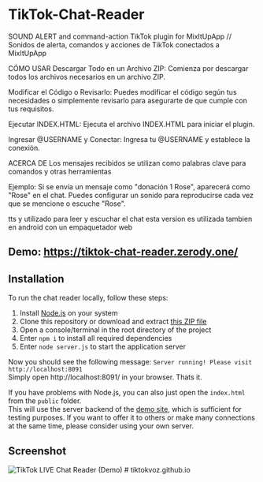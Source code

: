 # TikTok-Chat-Reader
SOUND ALERT and command-action TikTok plugin for MixItUpApp // Sonidos de alerta, comandos y acciones de TikTok conectados a MixItUpApp

CÓMO USAR
Descargar Todo en un Archivo ZIP: Comienza por descargar todos los archivos necesarios en un archivo ZIP.

Modificar el Código o Revisarlo: Puedes modificar el código según tus necesidades o simplemente revisarlo para asegurarte de que cumple con tus requisitos.

Ejecutar INDEX.HTML: Ejecuta el archivo INDEX.HTML para iniciar el plugin.

Ingresar @USERNAME y Conectar: Ingresa tu @USERNAME y establece la conexión.

ACERCA DE
Los mensajes recibidos se utilizan como palabras clave para comandos y otras herramientas

Ejemplo: Si se envía un mensaje como "donación 1 Rose", aparecerá como "Rose" en el chat. Puedes configurar un sonido para reproducirse cada vez que se mencione o escuche "Rose".

tts y utilizado para leer y escuchar el chat esta version es utilizada tambien en android con un empaquetador web

## Demo: https://tiktok-chat-reader.zerody.one/

## Installation
To run the chat reader locally, follow these steps:

1. Install [Node.js](https://nodejs.org/) on your system
2. Clone this repository or download and extract [this ZIP file](https://github.com/zerodytrash/TikTok-Chat-Reader/archive/refs/heads/main.zip)
3. Open a console/terminal in the root directory of the project
4. Enter `npm i` to install all required dependencies 
5. Enter `node server.js` to start the application server

Now you should see the following message: `Server running! Please visit http://localhost:8091`<br>
Simply open http://localhost:8091/ in your browser. Thats it.

If you have problems with Node.js, you can also just open the `index.html` from the `public` folder.<br>
This will use the server backend of the [demo site](https://tiktok-chat-reader.zerody.one/), which is sufficient for testing purposes. If you want to offer it to others or make many connections at the same time, please consider using your own server.

## Screenshot

![TikTok LIVE Chat Reader (Demo)](https://user-images.githubusercontent.com/59258980/153956504-c585b14b-a50e-43f0-a994-64adcaface2e.png)
#   t i k t o k v o z . g i t h u b . i o 
 
 
